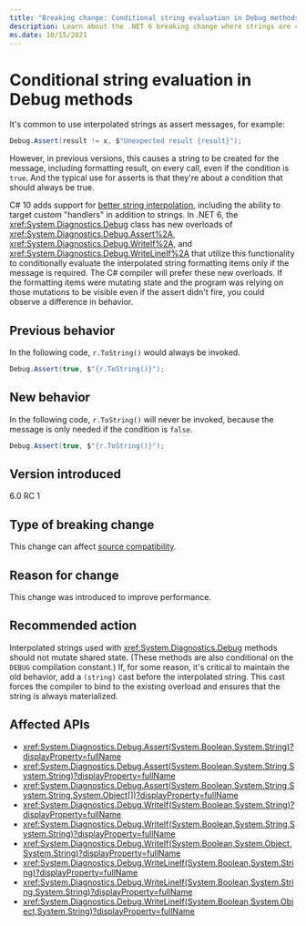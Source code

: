 ```yaml
---
title: "Breaking change: Conditional string evaluation in Debug methods"
description: Learn about the .NET 6 breaking change where strings are conditionally evaluated in Debug.Assert, Debug.WriteIf, and Debug.WriteLineIf.
ms.date: 10/15/2021
---
```

# Conditional string evaluation in Debug methods

It's common to use interpolated strings as assert messages, for example:

```csharp
Debug.Assert(result != x, $"Unexpected result {result}");
```

However, in previous versions, this causes a string to be created for the message, including formatting result, on every call, even if the condition is `true`. And the typical use for asserts is that they're about a condition that should always be true.

C# 10 adds support for [better string interpolation](https://devblogs.microsoft.com/dotnet/string-interpolation-in-c-10-and-net-6/), including the ability to target custom "handlers" in addition to strings. In .NET 6, the <xref:System.Diagnostics.Debug> class has new overloads of <xref:System.Diagnostics.Debug.Assert%2A>, <xref:System.Diagnostics.Debug.WriteIf%2A>, and <xref:System.Diagnostics.Debug.WriteLineIf%2A> that utilize this functionality to conditionally evaluate the interpolated string formatting items only if the message is required. The C# compiler will prefer these new overloads. If the formatting items were mutating state and the program was relying on those mutations to be visible even if the assert didn't fire, you could observe a difference in behavior.

## Previous behavior

In the following code, `r.ToString()` would always be invoked.

```csharp
Debug.Assert(true, $"{r.ToString()}");
```

## New behavior

In the following code, `r.ToString()` will never be invoked, because the message is only needed if the condition is `false`.

```csharp
Debug.Assert(true, $"{r.ToString()}");
```

## Version introduced

6.0 RC 1

## Type of breaking change

This change can affect [source compatibility](../../categories.md#source-compatibility).

## Reason for change

This change was introduced to improve performance.

## Recommended action

Interpolated strings used with <xref:System.Diagnostics.Debug> methods should not mutate shared state. (These methods are also conditional on the `DEBUG` compilation constant.) If, for some reason, it's critical to maintain the old behavior, add a `(string)` cast before the interpolated string. This cast forces the compiler to bind to the existing overload and ensures that the string is always materialized.

## Affected APIs

- <xref:System.Diagnostics.Debug.Assert(System.Boolean,System.String)?displayProperty=fullName>
- <xref:System.Diagnostics.Debug.Assert(System.Boolean,System.String,System.String)?displayProperty=fullName>
- <xref:System.Diagnostics.Debug.Assert(System.Boolean,System.String,System.String,System.Object[])?displayProperty=fullName>
- <xref:System.Diagnostics.Debug.WriteIf(System.Boolean,System.String)?displayProperty=fullName>
- <xref:System.Diagnostics.Debug.WriteIf(System.Boolean,System.String,System.String)?displayProperty=fullName>
- <xref:System.Diagnostics.Debug.WriteIf(System.Boolean,System.Object,System.String)?displayProperty=fullName>
- <xref:System.Diagnostics.Debug.WriteLineIf(System.Boolean,System.String)?displayProperty=fullName>
- <xref:System.Diagnostics.Debug.WriteLineIf(System.Boolean,System.String,System.String)?displayProperty=fullName>
- <xref:System.Diagnostics.Debug.WriteLineIf(System.Boolean,System.Object,System.String)?displayProperty=fullName>
